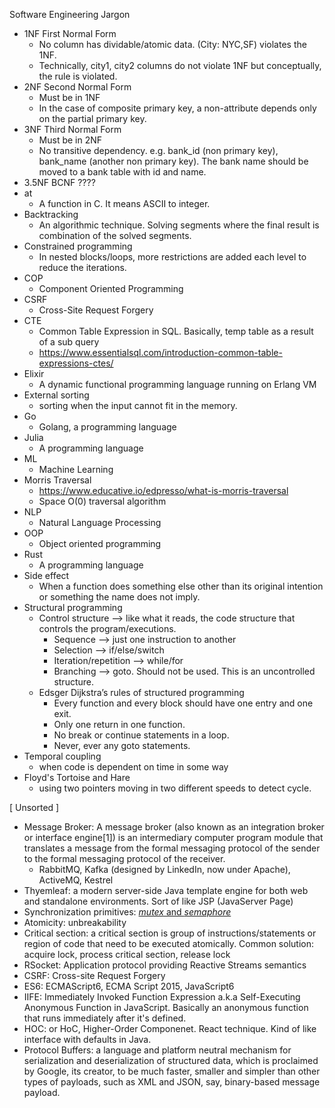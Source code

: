 Software Engineering Jargon


- 1NF First Normal Form
    - No column has dividable/atomic data. (City: NYC,SF) violates the 1NF. 
    - Technically, city1, city2 columns do not violate 1NF but conceptually, the rule is violated. 
- 2NF Second Normal Form
    - Must be in 1NF
    - In the case of composite primary key, a non-attribute depends only on the partial primary key. 
- 3NF Third Normal Form
    - Must be in 2NF
    - No transitive dependency. e.g. bank_id (non primary key), bank_name (another non primary key). The bank name should be moved to a bank table with id and name. 
- 3.5NF BCNF ????
- at
    - A function in C. It means ASCII to integer.
- Backtracking
    - An algorithmic technique. Solving segments where the final result is combination of the solved segments. 
- Constrained programming
    - In nested blocks/loops, more restrictions are added each level to reduce the iterations. 
- COP 
    - Component Oriented Programming
- CSRF
    - Cross-Site Request Forgery
- CTE
    - Common Table Expression in SQL. Basically, temp table as a result of a sub query 
    - https://www.essentialsql.com/introduction-common-table-expressions-ctes/
- Elixir
    - A dynamic functional programming language running on Erlang VM
- External sorting
    - sorting when the input cannot fit in the memory. 
- Go
    - Golang, a programming language
- Julia
    - A programming language
- ML
    - Machine Learning
- Morris Traversal
    - https://www.educative.io/edpresso/what-is-morris-traversal
    - Space O(0) traversal algorithm
- NLP
    - Natural Language Processing
- OOP
    - Object oriented programming
- Rust
    - A programming language
- Side effect
    - When a function does something else other than its original intention or something the name does not imply. 
- Structural programming
    - Control structure —> like what it reads, the code structure that controls the program/executions. 
        - Sequence —> just one instruction to another
        - Selection —> if/else/switch
        - Iteration/repetition —> while/for
        - Branching —> goto. Should not be used. This is an uncontrolled structure. 
    - Edsger Dijkstra’s rules of structured programming
        - Every function and every block should have one entry and one exit. 
        - Only one return in one function. 
        - No break or continue statements in a loop. 
        - Never, ever any goto statements. 
- Temporal coupling
    - when code is dependent on time in some way
- Floyd's Tortoise and Hare
    - using two pointers moving in two different speeds to detect cycle. 

[ Unsorted ] 
- Message Broker: A message broker (also known as an integration broker or interface engine[1]) is an intermediary computer program module that translates a message from the formal messaging protocol of the sender to the formal messaging protocol of the receiver. 
  - RabbitMQ, Kafka (designed by LinkedIn, now under Apache), ActiveMQ, Kestrel
- Thyemleaf: a modern server-side Java template engine for both web and standalone environments. Sort of like JSP (JavaServer Page)
- Synchronization primitives: [_mutex_ and _semaphore_](https://www.geeksforgeeks.org/mutex-vs-semaphore/#_=_)
- Atomicity: unbreakability
- Critical section: a critical section is group of instructions/statements or region of code that need to be executed atomically. Common solution: acquire lock, process critical section, release lock
- RSocket: Application protocol providing Reactive Streams semantics
- CSRF: Cross-site Request Forgery
- ES6: ECMAScript6, ECMA Script 2015, JavaScript6
- IIFE: Immediately Invoked Function Expression a.k.a Self-Executing Anonymous Function in JavaScript. Basically an anonymous function that runs immediately after it's defined. 
- HOC: or HoC, Higher-Order Componenet. React technique. Kind of like interface with defaults in Java. 
- Protocol Buffers: a language and platform neutral mechanism for serialization and deserialization of structured data, which is proclaimed by Google, its creator, to be much faster, smaller and simpler than other types of payloads, such as XML and JSON, say, binary-based message payload.
